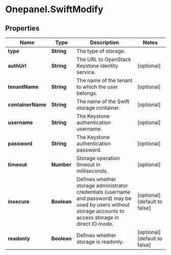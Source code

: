 # Onepanel.SwiftModify

## Properties
Name | Type | Description | Notes
------------ | ------------- | ------------- | -------------
**type** | **String** | The type of storage. | 
**authUrl** | **String** | The URL to OpenStack Keystone identity service. | [optional] 
**tenantName** | **String** | The name of the tenant to which the user belongs. | [optional] 
**containerName** | **String** | The name of the Swift storage container. | [optional] 
**username** | **String** | The Keystone authentication username. | [optional] 
**password** | **String** | The Keystone authentication password. | [optional] 
**timeout** | **Number** | Storage operation timeout in milliseconds. | [optional] 
**insecure** | **Boolean** | Defines whether storage administrator credentials (username and password) may be used by users without storage accounts to access storage in direct IO mode.  | [optional] [default to false]
**readonly** | **Boolean** | Defines whether storage is readonly. | [optional] [default to false]


